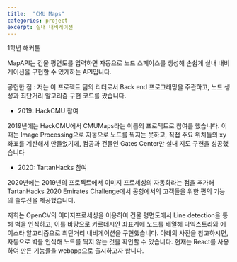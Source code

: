 ```yaml
---
title:  "CMU Maps"
categories: project
excerpt: 실내 내비게이션  
---
```

1학년 해커톤

MapAPI는 건물 평면도를 입력하면 자동으로 노드 스페이스를 생성해 손쉽게 실내 내비게이션을 구현할 수 있게하는 API입니다.

공헌한 점 : 저는 이 프로젝트 팀의 리더로서 Back end 프로그래밍을 주관하고, 노드 생성과 최단거리 알고리즘 구현 코드를 짰습니다.

- 2019: HackCMU 참여

2019년에는 HackCMU에서 CMUMaps라는 이름의 프로젝트로 참여를 했습니다. 이때는 Image Processing으로 자동으로 노드를 찍지는 못하고, 직접 주요 위치들의 xy 좌표를 계산해서 만들었기에, 컴공과 건물인 Gates Center만 실내 지도 구현을 성공했습니다

- 2020: TartanHacks 참여

2020년에는 2019년의 프로젝트에서 이미지 프로세싱의 자동화라는 점을 추가해 TartanHacks 2020 Emirates Challenge에서 공항에서의 고객들을 위한 편의 기능의 솔루션을 제공했습니다.

저희는 OpenCV의 이미지프로세싱을 이용하여 건물 평면도에서 Line detection을 통해 벽을 인식하고, 이를 바탕으로 카르테시안 좌표계에 노드를 배열해 다익스트라와 에이스타 알고리즘으로 최단거리 내비게이션을 구현했습니다. 아래의 사진을 참고하시면, 자동으로 벽을 인식해 노드를 찍지 않는 것을 확인할 수 있습니다. 현재는 React를 사용하여 만든 기능들을 webapp으로 출시하고자 합니다.